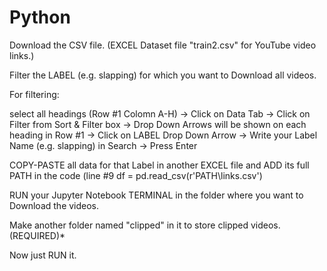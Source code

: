 # Python

Download the CSV file. (EXCEL Dataset file "train2.csv" for YouTube video links.)

Filter the LABEL (e.g. slapping) for which you want to Download all videos.

For filtering:

select all headings (Row #1 Colomn A-H) -> Click on Data Tab -> Click on Filter from Sort & Filter box -> Drop Down Arrows will be shown on each heading in Row #1 -> Click on LABEL Drop Down Arrow -> Write your Label Name (e.g. slapping) in Search -> Press Enter

COPY-PASTE all data for that Label in another EXCEL file and ADD its full PATH in the code (line #9 df = pd.read_csv(r'PATH\links.csv') 

RUN your Jupyter Notebook TERMINAL in the folder where you want to Download the videos.

Make another folder named "clipped" in it to store clipped videos. (REQUIRED)*

Now just RUN it.
